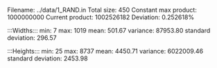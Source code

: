 Filename: ../data/1_RAND.in
Total size: 450
Constant max product: 1000000000
Current product: 1002526182
Deviation: 0.252618%

:::Widths:::
min: 7
max: 1019
mean: 501.67
variance: 87953.80
standard deviation: 296.57

:::Heights:::
min: 25
max: 8737
mean: 4450.71
variance: 6022009.46
standard deviation: 2453.98